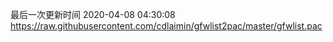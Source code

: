 最后一次更新时间 2020-04-08 04:30:08
https://raw.githubusercontent.com/cdlaimin/gfwlist2pac/master/gfwlist.pac

